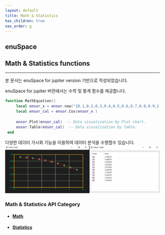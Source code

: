 ```yaml
---
layout: default
title: Math & Statistics
has_children: true
nav_order: g
---
```


## enuSpace

## Math & Statistics functions

---

본 문서는 enuSpace for jupiter version 기반으로 작성되었습니다.

enuSpace for jupiter 버젼에서는 수학 및 통계 함수를 제공합니다.

```lua
function MathEquation()
     local ensor_x = ensor.new("{0.1,0.2,0.3,0.4,0.5,0.6,0.7,0.8,0.9,1.0}")
     local ensor_cal = ensor.Cos(ensor_x )

     ensor.Plot(ensor_cal)  -- Data visualization by Plot chart.
     ensor.Table(ensor_cal)  -- Data visualization by Table.
 end
```

다양한 데이터 가시화 기능을 이용하여 데이터 분석을 수행할수 있습니다.![](/assets/statistics/plot_table.png)

### Math & Statistics API Category

* #### [Math](/statistics/math-api.html)
* #### [Statistics](/statistics/statistics-api.html)



